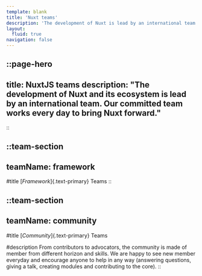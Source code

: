 ```yaml
---
template: blank
title: 'Nuxt teams'
description: 'The development of Nuxt is lead by an international team. Our committed team works every day to move Nuxt forward.'
layout:
  fluid: true
navigation: false
---
```


::page-hero
---
title: NuxtJS teams
description: "The development of Nuxt and its ecosystem is lead by an international team. Our committed team works every day to bring Nuxt forward."
---
::

::team-section
---
teamName: framework
---

#title
[_Framework_]{.text-primary} Teams
::

::team-section
---
teamName: community
---
#title
[_Community_]{.text-primary} Teams

#description
From contributors to advocators, the community is made of member from different horizon and skills. We are happy to see new member everyday and encourage anyone to help in any way (answering questions, giving a talk, creating modules and contributing to the core).
::
